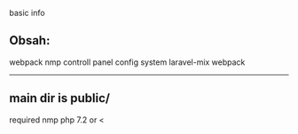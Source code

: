 basic info

Obsah: 
-----------------------
webpack
nmp
controll panel
config system
laravel-mix webpack

------------------------
main dir is public/
------------------------




required
nmp
php 7.2 or <










